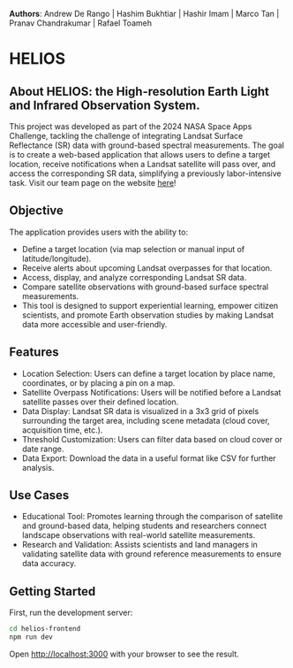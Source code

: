 **Authors**: Andrew De Rango | Hashim Bukhtiar | Hashir Imam | Marco Tan | Pranav Chandrakumar | Rafael Toameh

# HELIOS

## About HELIOS: the High-resolution Earth Light and Infrared Observation System.
This project was developed as part of the 2024 NASA Space Apps Challenge, tackling the challenge of integrating Landsat Surface Reflectance (SR) data with ground-based spectral measurements. The goal is to create a web-based application that allows users to define a target location, receive notifications when a Landsat satellite will pass over, and access the corresponding SR data, simplifying a previously labor-intensive task. Visit our team page on the website [here](https://www.spaceappschallenge.org/nasa-space-apps-2024/find-a-team/maplenauts/?tab=project)!

## Objective
The application provides users with the ability to:

- Define a target location (via map selection or manual input of latitude/longitude).
- Receive alerts about upcoming Landsat overpasses for that location.
- Access, display, and analyze corresponding Landsat SR data.
- Compare satellite observations with ground-based surface spectral measurements.
- This tool is designed to support experiential learning, empower citizen scientists, and promote Earth observation studies by making Landsat data more accessible and user-friendly.

## Features
- Location Selection: Users can define a target location by place name, coordinates, or by placing a pin on a map.
- Satellite Overpass Notifications: Users will be notified before a Landsat satellite passes over their defined location.
- Data Display: Landsat SR data is visualized in a 3x3 grid of pixels surrounding the target area, including scene metadata (cloud cover, acquisition time, etc.).
- Threshold Customization: Users can filter data based on cloud cover or date range.
- Data Export: Download the data in a useful format like CSV for further analysis.

## Use Cases
- Educational Tool: Promotes learning through the comparison of satellite and ground-based data, helping students and researchers connect landscape observations with real-world satellite measurements.
- Research and Validation: Assists scientists and land managers in validating satellite data with ground reference measurements to ensure data accuracy.

## Getting Started
First, run the development server:

```bash
cd helios-frontend
npm run dev
```

Open [http://localhost:3000](http://localhost:3000) with your browser to see the result.
